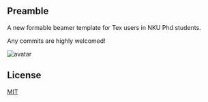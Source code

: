 ## Preamble
A new formable beamer template for Tex users in NKU Phd students. 

Any commits are highly welcomed!


![avatar](https://github.com/yuhuangniu/NUKbeamer/blob/main/example.png)
## License

[MIT](https://github.com/yuhuangniu/NUKbeamer/blob/main/LICENSE) 